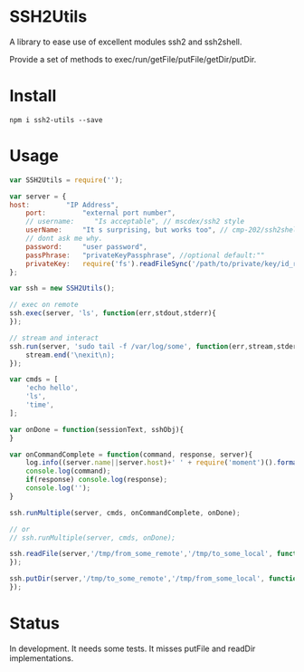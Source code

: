 # SSH2Utils

A library to ease use of excellent modules ssh2 and ssh2shell.

Provide a set of methods to exec/run/getFile/putFile/getDir/putDir.

# Install

```npm i ssh2-utils --save```

# Usage

```js
var SSH2Utils = require('');

var server = {
host:         "IP Address",
    port:         "external port number",
    // username:     "Is acceptable", // mscdex/ssh2 style
    userName:     "It s surprising, but works too", // cmp-202/ssh2shell style
    // dont ask me why.
    password:     "user password",
    passPhrase:   "privateKeyPassphrase", //optional default:""
    privateKey:   require('fs').readFileSync('/path/to/private/key/id_rsa'), //optional default:""
};

var ssh = new SSH2Utils();

// exec on remote
ssh.exec(server, 'ls', function(err,stdout,stderr){
});

// stream and interact
ssh.run(server, 'sudo tail -f /var/log/some', function(err,stream,stderr){
    stream.end('\nexit\n);
});

var cmds = [
    'echo hello',
    'ls',
    'time',
];

var onDone = function(sessionText, sshObj){
}

var onCommandComplete = function(command, response, server){
    log.info((server.name||server.host)+' ' + require('moment')().format());
    console.log(command);
    if(response) console.log(response);
    console.log('');
}

ssh.runMultiple(server, cmds, onCommandComplete, onDone);

// or 
// ssh.runMultiple(server, cmds, onDone);

ssh.readFile(server,'/tmp/from_some_remote','/tmp/to_some_local', function(err){
});

ssh.putDir(server,'/tmp/to_some_remote','/tmp/from_some_local', function(err){
});

```

# Status

In development. It needs some tests. It misses putFile and readDir implementations.
